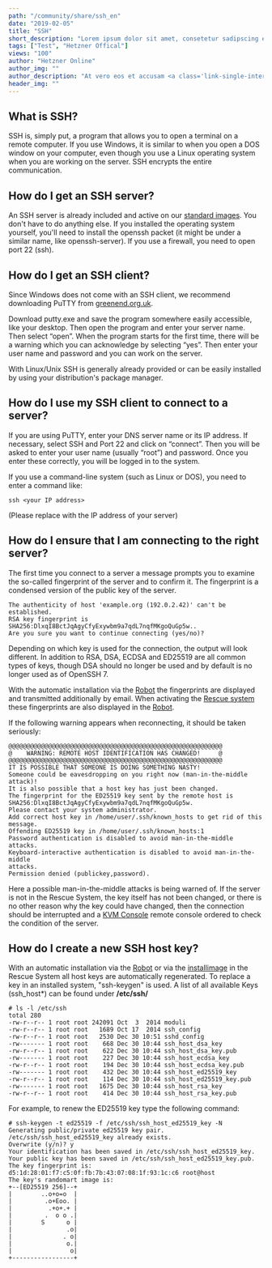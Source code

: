 ```yaml
---
path: "/community/share/ssh_en"
date: "2019-02-05"
title: "SSH"
short_description: "Lorem ipsum dolor sit amet, consetetur sadipscing elitr, sed diam nonumy eirmod tempor invidunt ut labore et dolore magna aliquyam erat, sed diam voluptua."
tags: ["Test", "Hetzner Offical"]
views: "100"
author: "Hetzner Online"
author_img: ""
author_description: "At vero eos et accusam <a class='link-single-internal' href='#'>Link</a> et justo duo dolores et ea rebum. Stet clita kasd gubergren, no sea takimata sanctus est Lorem ipsum dolor sit amet. Lorem ipsum dolor sit amet, consetetur  <a class='link-single-external' href='#'>Github</a>  sadipscing elitr, sed diam nonumy eirmod tempor"
header_img: ""     
---
```


## What is SSH?

SSH is, simply put, a program that allows you to open a terminal on a remote computer. If you use Windows, it is similar to when you open a DOS window on your computer, even though you use a Linux operating system when you are working on the server. SSH encrypts the entire communication.

## How do I get an SSH server?

An SSH server is already included and active on our  [standard images](https://wiki.hetzner.de/index.php/Standardimages/en "Standardimages/en"). You don't have to do anything else. If you installed the operating system yourself, you'll need to install the openssh packet (it might be under a similar name, like openssh-server). If you use a firewall, you need to open port 22 (ssh).

## How do I get an SSH client?

Since Windows does not come with an SSH client, we recommend downloading PuTTY from  [greenend.org.uk](http://www.chiark.greenend.org.uk/~sgtatham/putty/download.html).

Download putty.exe and save the program somewhere easily accessible, like your desktop. Then open the program and enter your server name. Then select “open”. When the program starts for the first time, there will be a warning which you can acknowledge by selecting “yes”. Then enter your user name and password and you can work on the server.

With Linux/Unix SSH is generally already provided or can be easily installed by using your distribution's package manager.

## How do I use my SSH client to connect to a server?

If you are using PuTTY, enter your DNS server name or its IP address. If necessary, select SSH and Port 22 and click on “connect”. Then you will be asked to enter your user name (usually “root”) and password. Once you enter these correctly, you will be logged in to the system.

If you use a command-line system (such as Linux or DOS), you need to enter a command like:

`ssh <your IP address>`

(Please replace <your IP address> with the IP address of your server)

## How do I ensure that I am connecting to the right server?

The first time you connect to a server a message prompts you to examine the so-called fingerprint of the server and to confirm it. The fingerprint is a condensed version of the public key of the server.

```
The authenticity of host 'example.org (192.0.2.42)' can't be established.
RSA key fingerprint is SHA256:DlxqI8BctJqAgyCfyExywbm9a7qdL7nqfMKgoQuGp5w..
Are you sure you want to continue connecting (yes/no)?
```
Depending on which key is used for the connection, the output will look different. In addition to RSA, DSA, ECDSA and ED25519 are all common types of keys, though DSA should no longer be used and by default is no longer used as of OpenSSH 7.

With the automatic installation via the  [Robot](https://wiki.hetzner.de/index.php/Robot/en "Robot/en")  the fingerprints are displayed and transmitted additionally by email. When activating the  [Rescue system](https://wiki.hetzner.de/index.php/Hetzner_Rescue-System/en "Hetzner Rescue-System/en")  these fingerprints are also displayed in the  [Robot](https://wiki.hetzner.de/index.php/Robot/en "Robot/en").

If the following warning appears when reconnecting, it 
should be taken seriously:

```
@@@@@@@@@@@@@@@@@@@@@@@@@@@@@@@@@@@@@@@@@@@@@@@@@@@@@@@@@@@
@    WARNING: REMOTE HOST IDENTIFICATION HAS CHANGED!     @
@@@@@@@@@@@@@@@@@@@@@@@@@@@@@@@@@@@@@@@@@@@@@@@@@@@@@@@@@@@
IT IS POSSIBLE THAT SOMEONE IS DOING SOMETHING NASTY!
Someone could be eavesdropping on you right now (man-in-the-middle attack)!
It is also possible that a host key has just been changed.
The fingerprint for the ED25519 key sent by the remote host is
SHA256:DlxqI8BctJqAgyCfyExywbm9a7qdL7nqfMKgoQuGp5w.
Please contact your system administrator.
Add correct host key in /home/user/.ssh/known_hosts to get rid of this message.
Offending ED25519 key in /home/user/.ssh/known_hosts:1
Password authentication is disabled to avoid man-in-the-middle attacks.
Keyboard-interactive authentication is disabled to avoid man-in-the-middle
attacks.
Permission denied (publickey,password).
```
Here a possible man-in-the-middle attacks is being warned of. If the server is not in the Rescue System, the key itself has not been changed, or there is no other reason why the key could have changed, then the connection should be interrupted and a  [KVM Console](https://wiki.hetzner.de/index.php/KVM-Console/en "KVM-Console/en")  remote console ordered to check the condition of the server.

## How do I create a new SSH host key?

With an automatic installation via the  [Robot](https://wiki.hetzner.de/index.php/Robot/en "Robot/en")  or via the  [installimage](https://wiki.hetzner.de/index.php/Installimage/en "Installimage/en")  in the Rescue System all host keys are automatically regenerated. To replace a key in an installed system, "ssh-keygen" is used. A list of all available Keys (ssh_host*) can be found under  **/etc/ssh/**

```
# ls -l /etc/ssh
total 280
-rw-r--r-- 1 root root 242091 Oct  3  2014 moduli
-rw-r--r-- 1 root root   1689 Oct 17  2014 ssh_config
-rw-r--r-- 1 root root   2530 Dec 30 10:51 sshd_config
-rw------- 1 root root    668 Dec 30 10:44 ssh_host_dsa_key
-rw-r--r-- 1 root root    622 Dec 30 10:44 ssh_host_dsa_key.pub
-rw------- 1 root root    227 Dec 30 10:44 ssh_host_ecdsa_key
-rw-r--r-- 1 root root    194 Dec 30 10:44 ssh_host_ecdsa_key.pub
-rw------- 1 root root    432 Dec 30 10:44 ssh_host_ed25519_key
-rw-r--r-- 1 root root    114 Dec 30 10:44 ssh_host_ed25519_key.pub
-rw------- 1 root root   1675 Dec 30 10:44 ssh_host_rsa_key
-rw-r--r-- 1 root root    414 Dec 30 10:44 ssh_host_rsa_key.pub
```
For example, to renew the ED25519 key type the following command:

```
# ssh-keygen -t ed25519 -f /etc/ssh/ssh_host_ed25519_key -N 
Generating public/private ed25519 key pair.
/etc/ssh/ssh_host_ed25519_key already exists.
Overwrite (y/n)? y
Your identification has been saved in /etc/ssh/ssh_host_ed25519_key.
Your public key has been saved in /etc/ssh/ssh_host_ed25519_key.pub.
The key fingerprint is:
d5:1d:28:01:f7:c5:0f:fb:7b:43:07:08:1f:93:1c:c6 root@host
The key's randomart image is:
+--[ED25519 256]--+
|        ..o+o=o  |
|         .o+Eoo. |
|          .+o+.+ |
|         .  o o .|
|        S      o |
|               .o|
|              . o|
|               o.|
|                o|
+-----------------+
```
